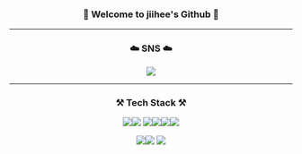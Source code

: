 <div align="center">

  ### 👋 Welcome to jiihee's Github 👋

  ---
  
  ### ☁️ SNS ☁️ 
<img src="https://img.shields.io/badge/Tstory-E74C3C?style=plastic&logo=Tstory&logoColor=white"/>
  
---
  
### ⚒️ Tech Stack ⚒️
<img src="https://img.shields.io/badge/Django-092E20?style=plastic&logo=Django&logoColor=white"/><img src="https://img.shields.io/badge/FastAPI-009688?style=plastic&logo=FastAPI&logoColor=white"/>
<img src="https://img.shields.io/badge/AWS-232F3E?style=plastic&logo=AWS&logoColor=white"/><img src="https://img.shields.io/badge/Docker-2496ED?style=plastic&logo=Docker&logoColor=white"/><img src="https://img.shields.io/badge/Flask-000000?style=plastic&logo=Flask&logoColor=white"/><img src="https://img.shields.io/badge/MySQL-4479A1?style=plastic&logo=MySQL&logoColor=white"/>

<img src="https://img.shields.io/badge/Postman-FF6C37?style=plastic&logo=Postman&logoColor=white"/><img src="https://img.shields.io/badge/MySQL-4479A1?style=plastic&logo=MySQL&logoColor=white"/>
<img src="https://img.shields.io/badge/MySQL-4479A1?style=plastic&logo=MySQL&logoColor=white"/>
</div>
<!--
**jiiheeee/jiiheeee** is a ✨ _special_ ✨ repository because its `README.md` (this file) appears on your GitHub profile.

Here are some ideas to get you started:

- 🔭 I’m currently working on ...
- 🌱 I’m currently learning ...
- 👯 I’m looking to collaborate on ...
- 🤔 I’m looking for help with ...
- 💬 Ask me about ...
- 📫 How to reach me: ...
- 😄 Pronouns: ...
- ⚡ Fun fact: ...
-->
